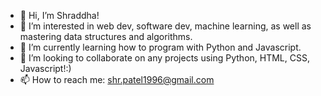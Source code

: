 - 👋 Hi, I’m Shraddha!
- 👀 I’m interested in web dev, software dev, machine learning, as well as mastering data structures and algorithms.
- 🌱 I’m currently learning how to program with Python and Javascript.
- 💞️ I’m looking to collaborate on any projects using Python, HTML, CSS, Javascript!:)
- 📫 How to reach me: shr.patel1996@gmail.com



<!---
spatel510/spatel510 is a ✨ special ✨ repository because its `README.md` (this file) appears on your GitHub profile.
You can click the Preview link to take a look at your changes.
--->
